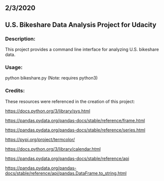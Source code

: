 ## 2/3/2020
## U.S. Bikeshare Data Analysis Project for Udacity
### Description:
This project provides a command line interface for analyzing U.S. bikeshare data.

### Usage:
python bikeshare.py (Note: requires python3)

### Credits:
These resources were referenced in the creation of this project:

https://docs.python.org/3/library/sys.html

https://pandas.pydata.org/pandas-docs/stable/reference/frame.html

https://pandas.pydata.org/pandas-docs/stable/reference/series.html

https://pypi.org/project/termcolor/

https://docs.python.org/3/library/calendar.html

https://pandas.pydata.org/pandas-docs/stable/reference/api

https://pandas.pydata.org/pandas-docs/stable/reference/api/pandas.DataFrame.to_string.html